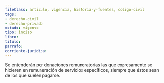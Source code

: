 ```yaml
---
fileClass: articulo, vigencia, historia-y-fuentes, codigo-civil
tags:
- derecho-civil
- derecho-privado
estado: vigente
tipo: inciso
libro:
titulo:
parrafo:
corriente-juridica:
---
```

Se entenderán por donaciones remuneratorias las que expresamente se hicieren en remuneración de servicios específicos, siempre que éstos sean de los que suelen pagarse.